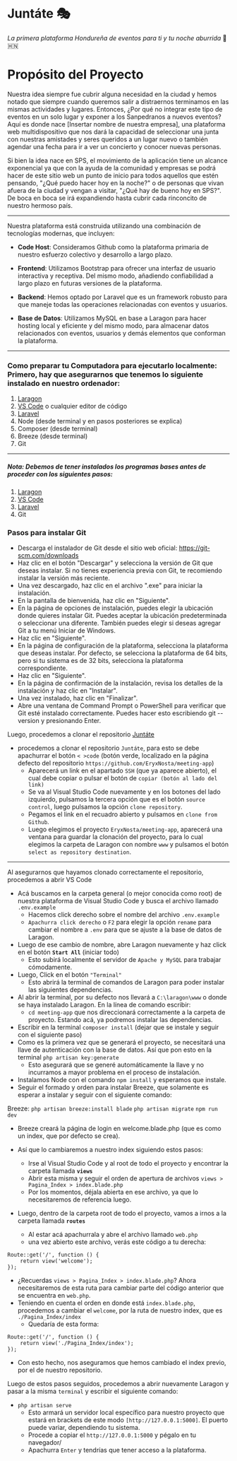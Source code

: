 # Juntáte 🎭
*La primera plataforma Hondureña de eventos para ti y tu noche aburrida* 🌃 🇭🇳


# Propósito del Proyecto

Nuestra idea siempre fue cubrir alguna necesidad en la ciudad y hemos notado que siempre cuando queremos salir a distraernos terminamos en las mismas actividades y lugares. Entonces, ¿Por qué no integrar este tipo de eventos en un solo lugar y exponer a los Sanpedranos a nuevos eventos? Aquí es donde nace [Insertar nombre de nuestra empresa], una plataforma web multidispositivo que nos dará la capacidad de seleccionar una junta con nuestras amistades y seres queridos a un lugar nuevo o también agendar una fecha para ir a ver un concierto y conocer nuevas personas. 

Si bien la idea nace en SPS, el movimiento de la aplicación tiene un alcance exponencial ya que con la ayuda de la comunidad y empresas se podrá hacer de este sitio web un punto de inicio para todos aquellos que estén pensando, "¿Qué puedo hacer hoy en la noche?" o de personas que vivan afuera de la ciudad y vengan a visitar, "¿Qué hay de bueno hoy en SPS?". De boca en boca se irá expandiendo hasta cubrir cada rinconcito de nuestro hermoso país. 

___

Nuestra plataforma está construida utilizando una combinación de tecnologías modernas, que incluyen:

- **Code Host**: Consideramos Github como la plataforma primaria de nuestro esfuerzo colectivo y desarrollo a largo plazo. 

- **Frontend**: Utilizamos Bootstrap para ofrecer una interfaz de usuario interactiva y receptiva. Del mismo modo, añadiendo confiabilidad a largo plazo en futuras versiones de la plataforma. 

- **Backend**: Hemos optado por Laravel que es un framework robusto para que maneje todas las operaciones relacionadas con eventos y usuarios.

- **Base de Datos**: Utilizamos MySQL en base a Laragon para hacer hosting local y eficiente y del mismo modo, para almacenar datos relacionados con eventos, usuarios y demás elementos que conforman la plataforma. 

___

### Como preparar tu Computadora para ejecutarlo localmente: Primero, hay que asegurarnos que tenemos lo siguiente instalado en nuestro ordenador: 

1. [Laragon](https://laragon.org/index.html)
2. [VS Code](https://code.visualstudio.com) o cualquier editor de código
3. [Laravel](https://laravel.com)
4. Node (desde terminal y en pasos posteriores se explica)
5. Composer (desde terminal)
6. Breeze (desde terminal)
7. Git
___

##### _Nota:_ Debemos de tener instalados los programas bases antes de proceder con los siguientes pasos:
1. [Laragon](https://laragon.org/index.html)
2. [VS Code](https://code.visualstudio.com) 
3. [Laravel](https://laravel.com)
4. Git 

### Pasos para instalar Git
+ Descarga el instalador de Git desde el sitio web oficial: <https://git-scm.com/downloads>
+ Haz clic en el botón "Descargar" y selecciona la versión de Git que deseas instalar. Si no tienes experiencia previa con Git, te recomiendo instalar la versión más reciente.
+ Una vez descargado, haz clic en el archivo ".exe" para iniciar la instalación.
+ En la pantalla de bienvenida, haz clic en "Siguiente".
+ En la página de opciones de instalación, puedes elegir la ubicación donde quieres instalar Git. Puedes aceptar la ubicación predeterminada o seleccionar una diferente. También puedes elegir si deseas agregar Git a tu menú Iniciar de Windows.
+ Haz clic en "Siguiente".
+ En la página de configuración de la plataforma, selecciona la plataforma que deseas instalar. Por defecto, se selecciona la plataforma de 64 bits, pero si tu sistema es de 32 bits, selecciona la plataforma correspondiente.
+ Haz clic en "Siguiente".
+ En la página de confirmación de la instalación, revisa los detalles de la instalación y haz clic en "Instalar".
+ Una vez instalado, haz clic en "Finalizar".
+ Abre una ventana de Command Prompt o PowerShell para verificar que Git esté instalado correctamente. Puedes hacer esto escribiendo git --version y presionando Enter.

Luego, procedemos a clonar el repositorio [Juntáte](https://github.com/EryxNosta/meeting-app)

+ procedemos a clonar el repositorio `Juntáte`, para esto se debe apachurrar el botón `< >code` (botón verde, localizado en la página defecto del repositorio `https://github.com/EryxNosta/meeting-app`)
    -  Aparecerá un link en el apartado `SSH` (que ya aparece abierto), el cual debe copiar o pulsar el botón de `copiar (botón al lado del link)`
    -  Se va al Visual Studio Code nuevamente y en los botones del lado izquierdo, pulsamos la tercera opción que es el botón `source control`, luego pulsamos la opción `clone repository`.
    - Pegamos el link en el recuadro abierto y pulsamos en `clone from Github`.
    - Luego elegimos el proyecto `EryxNosta/meeting-app`, aparecerá una ventana para guardar la clonación del proyecto, para lo cual elegimos la carpeta de Laragon con nombre `www` y pulsamos el botón `select as repository destination`.

***

Al asegurarnos que hayamos clonado correctamente el repositorio, procedemos a abrir VS Code

+ Acá buscamos en la carpeta general (o mejor conocida como root) de nuestra plataforma de Visual Studio Code y busca el archivo llamado `.env.example`
    - Hacemos click derecho sobre el nombre del archivo `.env.example`
    - `Apachurra click derecho` o `F2` para elegir la opción `rename` para cambiar el nombre a `.env` para que se ajuste a la base de datos de Laragon.  
+ Luego de ese cambio de nombre, abre Laragon nuevamente y haz click en el botón **`Start All`** (iniciar todo)
  - Esto subirá localmente el servidor de `Apache y MySQL` para trabajar cómodamente.
+  Luego, Click en el botón `"Terminal"`
    - Esto abrirá la terminal de comandos de Laragon para poder instalar las siguientes dependencias. 
+  Al abrir la terminal, por su defecto nos llevará a `C:\laragon\www` o donde se haya instalado Laragon. En la línea de comando escribir:
    - `cd meeting-app` que nos direccionará correctamente a la carpeta de proyecto. Estando acá, ya podremos instalar las dependencias.       
+  Escribir en la terminal `composer install` (dejar que se instale y seguir con el siguiente paso)
+  Como es la primera vez que se generará el proyecto, se necesitará una llave de autenticación con la base de datos. Así que pon esto en la terminal `php artisan key:generate`
    - Esto asegurará que se generé automáticamente la llave y no incurramos a mayor problema en el proceso de instalación.
+  Instalamos Node con el comando `npm install` y esperamos que instale.
+  Seguir el formado y orden para instalar Breeze, que solamente es esperar a instalar y seguir con el siguiente comando: 

Breeze:
    `php artisan breeze:install blade` 
    `php artisan migrate`
    `npm run dev`
+ Breeze creará la página de login en welcome.blade.php (que es como un index, que por defecto se crea).
+ Así que lo cambiaremos a nuestro index siguiendo estos pasos:
    - Irse al Visual Studio Code y al root de todo el proyecto y encontrar la carpeta llamada **`views`**
    - Abrir esta misma y seguir el orden de apertura de archivos `views > Pagina_Index > index.blade.php`
    - Por los momentos, déjala abierta en ese archivo, ya que lo necesitaremos de referencia luego.
 
+ Luego, dentro de la carpeta root de todo el proyecto, vamos a irnos a la carpeta llamada  **`routes`**
    - Al estar acá apachurrala y abre el archivo llamado `web.php`
    - una vez abierto este archivo, verás este código a tu derecha:  
```
Route::get('/', function () {
    return view('welcome');
});
```
+ ¿Recuerdas  `views > Pagina_Index > index.blade.php`? Ahora necesitaremos de esta ruta para cambiar parte del código anterior que se encuentra en `web.php`. 
+ Teniendo en cuenta el orden en donde está `index.blade.php`, procedemos a cambiar el `welcome`, por la ruta de nuestro index, que es `./Pagina_Index/index`
    - Quedaría de esta forma:
```
Route::get('/', function () {
    return view('./Pagina_Index/index');
});
```
+ Con esto hecho, nos aseguramos que hemos cambiado el index previo, por el de nuestro repositorio. 

Luego de estos pasos seguidos, procedemos a abrir nuevamente Laragon y pasar a la misma `terminal` y escribir el siguiente comando:
+ `php artisan serve`
    - Esto armará un servidor local específico para nuestro proyecto que estará en brackets de este modo `[http://127.0.0.1:5000]`. El puerto puede variar, dependiendo tu sistema.
    - Procede a copiar el `http://127.0.0.1:5000` y pégalo en tu navegador/
    - Apachurra `Enter` y tendrías que tener acceso a la plataforma. 
